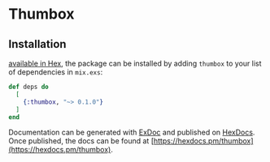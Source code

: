 # Thumbox

## Installation

[available in Hex](https://hex.pm/thumbox), the package can be installed
by adding `thumbox` to your list of dependencies in `mix.exs`:

```elixir
def deps do
  [
    {:thumbox, "~> 0.1.0"}
  ]
end
```

Documentation can be generated with [ExDoc](https://github.com/elixir-lang/ex_doc)
and published on [HexDocs](https://hexdocs.pm). Once published, the docs can
be found at [https://hexdocs.pm/thumbox](https://hexdocs.pm/thumbox).
